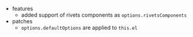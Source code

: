 * features
    * added support of rivets components as `options.rivetsComponents`
* patches
    * `options.defaultOptions` are applied to `this.el`
